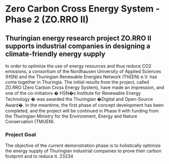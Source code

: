 # Zero Carbon Cross Energy System - Phase 2 (ZO.RRO II)
## Thuringian energy research project ZO.RRO II supports industrial companies in designing a climate-friendly energy supply
 
In order to optimize the use of energy resources and thus reduce CO2 emissions, a consortium of the Nordhausen University of Applied Sciences (HSN) and the Thuringian Renewable Energies Network (ThEEN) e.V. has come together in Thuringia.
The initial results from the project, called ZO.RRO (Zero Carbon Cross Energy System), have made an impression, and one of the co-initiators � HSN�s Institute for Renewable Energy Technology � was awarded the Thuringian �Digital and Open-Source Award�. 
In the meantime, the first phase of concept development has been completed, and the project will be continued in Phase II with funding from the Thuringian Ministry for the Environment, Energy and Nature Conservation (TMUEN). 

### Project Goal

The objective of the current demonstration phase is to holistically optimize the energy supply of Thuringian industrial companies to prove their carbon footprint and to reduce it. 
23234